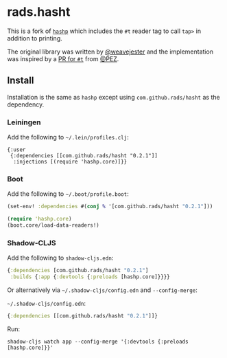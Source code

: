 # rads.hasht

This is a fork of [`hashp`](https://github.com/weavejester/hashp) which includes the `#t` reader tag to call `tap>` in addition to printing.

The original library was written by [@weavejester](https://github.com/weavejester) and the implementation was inspired by a [PR for `#t`](https://github.com/weavejester/hashp/pull/16) from [@PEZ](https://github.com/PEZ).

## Install

Installation is the same as `hashp` except using `com.github.rads/hasht` as the dependency.

### Leiningen

Add the following to `~/.lein/profiles.clj`:

```edn
{:user
 {:dependencies [[com.github.rads/hasht "0.2.1"]]
  :injections [(require 'hashp.core)]}}
```

### Boot

Add the following to `~/.boot/profile.boot`:

```clojure
(set-env! :dependencies #(conj % '[com.github.rads/hasht "0.2.1"]))

(require 'hashp.core)
(boot.core/load-data-readers!)
```

### Shadow-CLJS

Add the following to `shadow-cljs.edn`:
```clojure
{:dependencies [com.github.rads/hasht "0.2.1"]
 :builds {:app {:devtools {:preloads [hashp.core]}}}}
```

Or alternatively via `~/.shadow-cljs/config.edn` and `--config-merge`:

`~/.shadow-cljs/config.edn`:
```clojure
{:dependencies [[com.github.rads/hasht "0.2.1"]]}
```

Run:
```
shadow-cljs watch app --config-merge '{:devtools {:preloads [hashp.core]}}'
```
